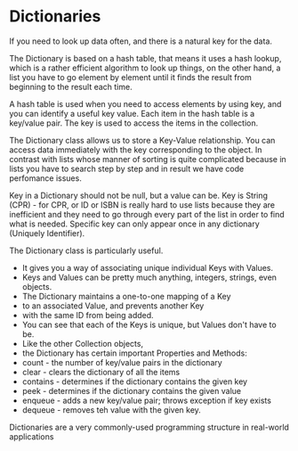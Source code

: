 # Dictionaries

If you need to look up data often, and there is a natural key for the data.

The Dictionary is based on a hash table, that means it uses a hash lookup, which is a rather efficient algorithm to look up things, on the other hand, a list you have to go element by element until it finds the result from beginning to the result each time.

A hash table is used when you need to access elements by using key, and you can identify a useful key value. Each item in the hash table is a key/value pair. The key is used to access the items in the collection.

The Dictionary class allows us to store a Key-Value relationship.
You can access data immediately with the key corresponding to the object.
In contrast with lists whose manner of sorting is quite complicated because in lists you have to search step by step and in result we have code perfomance issues.

Key in a Dictionary should not be null, but a value can be.
Key is String (CPR)    -    for CPR, or ID or ISBN is really hard to use lists because they are inefficient and they need to go through every part of the list in order to find what is needed. Specific key can only appear once in any dictionary (Uniquely Identifier).


The Dictionary class is particularly useful. 
* It gives you a way of associating unique individual Keys with Values.
* Keys and Values can be pretty much anything, integers, strings, even objects.
* The Dictionary maintains a one-to-one mapping of a Key 
* to an associated Value, and prevents another Key 
* with the same ID from being added.
* You can see that each of the Keys is unique, but Values don't have to be.
* Like the other Collection objects, 
* the Dictionary has certain important Properties and Methods:
* count - the number of key/value pairs in the dictionary
* clear - clears the dictionary of all the items
* contains - determines if the dictionary contains the given key
* peek - determines if the dictionary contains the given value
* enqueue - adds a new key/value pair; throws exception if key exists
* dequeue - removes teh value with the given key.

Dictionaries are a very commonly-used programming structure in real-world applications